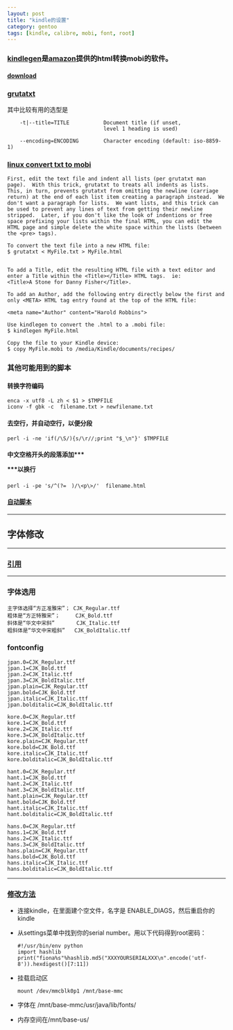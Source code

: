 ```yaml
---
layout: post
title: "kindle的设置"
category: gentoo
tags: [kindle, calibre, mobi, font, root]
---
```


### [kindlegen](http://wiki.gentoo.org/wiki/Amazon_Kindle)是[amazon](http://www.amazon.com/gp/feature.html?docId=1000765211)提供的html转换mobi的软件。

####  [download](http://kindlegen.s3.amazonaws.com/kindlegen_linux_2.6_i386_v2_9.tar.gz)


### [grutatxt](https://github.com/angelortega/grutatxt)

其中比较有用的选型是

```
    -t|--title=TITLE           Document title (if unset,
                               level 1 heading is used)

    --encoding=ENCODING        Character encoding (default: iso-8859-1)
```

### [linux convert txt to mobi](http://rogerx.freeshell.org/programming/kindle-convert_txttomobi.html)

```
First, edit the text file and indent all lists (per grutatxt man page).  With this trick, grutatxt to treats all indents as lists.  This, in turn, prevents grutatxt from omitting the newline (carriage return) at the end of each list item creating a paragraph instead.  We don't want a paragraph for lists.  We want lists, and this trick can be used to prevent any lines of text from getting their newline stripped.  Later, if you don't like the look of indentions or free space prefixing your lists within the final HTML, you can edit the HTML page and simple delete the white space within the lists (between the <pre> tags).

To convert the text file into a new HTML file:
$ grutatxt < MyFile.txt > MyFile.html


To add a Title, edit the resulting HTML file with a text editor and enter a Title within the <Title></Title> HTML tags.  ie:
<Title>A Stone for Danny Fisher</Title>.

To add an Author, add the following entry directly below the first and only <META> HTML tag entry found at the top of the HTML file:

<meta name="Author" content="Harold Robbins">

Use kindlegen to convert the .html to a .mobi file:
$ kindlegen MyFile.html

Copy the file to your Kindle device:
$ copy MyFile.mobi to /media/Kindle/documents/recipes/

```

### 其他可能用到的脚本

#### 转换字符编码

```
enca -x utf8 -L zh < $1 > $TMPFILE
iconv -f gbk -c  filename.txt > newfilename.txt
```

#### 去空行，并自动空行，以便分段

```
perl -i -ne 'if(/\S/){s/\r//;print "$_\n"}' $TMPFILE
```


#### 中文空格开头的段落添加***<p>***以换行

```
perl -i -pe 's/^(?=　)/\<p\>/'  filename.html
```

#### [自动脚本](https://github.com/kingkongmok/kingkongmok.github.com/blob/master/bin/txt2mobi.sh)

---

## 字体修改

---

### [引用](https://wzyboy.im/post/736.html)

---

### 字体选用

```
主字体选择“方正准雅宋”； CJK_Regular.ttf
粗体是“方正特雅宋”；     CJK_Bold.ttf
斜体是“华文中宋斜”       CJK_Italic.ttf
粗斜体是“华文中宋粗斜”   CJK_BoldItalic.ttf
```

### fontconfig 

```
jpan.0=CJK_Regular.ttf
jpan.1=CJK_Bold.ttf
jpan.2=CJK_Italic.ttf
jpan.3=CJK_BoldItalic.ttf
jpan.plain=CJK_Regular.ttf
jpan.bold=CJK_Bold.ttf
jpan.italic=CJK_Italic.ttf
jpan.bolditalic=CJK_BoldItalic.ttf

kore.0=CJK_Regular.ttf
kore.1=CJK_Bold.ttf
kore.2=CJK_Italic.ttf
kore.3=CJK_BoldItalic.ttf
kore.plain=CJK_Regular.ttf
kore.bold=CJK_Bold.ttf
kore.italic=CJK_Italic.ttf
kore.bolditalic=CJK_BoldItalic.ttf

hant.0=CJK_Regular.ttf
hant.1=CJK_Bold.ttf
hant.2=CJK_Italic.ttf
hant.3=CJK_BoldItalic.ttf
hant.plain=CJK_Regular.ttf
hant.bold=CJK_Bold.ttf
hant.italic=CJK_Italic.ttf
hant.bolditalic=CJK_BoldItalic.ttf

hans.0=CJK_Regular.ttf
hans.1=CJK_Bold.ttf
hans.2=CJK_Italic.ttf
hans.3=CJK_BoldItalic.ttf
hans.plain=CJK_Regular.ttf
hans.bold=CJK_Bold.ttf
hans.italic=CJK_Italic.ttf
hans.bolditalic=CJK_BoldItalic.ttf
```

---


### [修改方法](http://itindex.net/detail/34499-kindle-root-%E4%B8%AD%E6%96%87%E5%AD%97)

+ 连接kindle，在里面建个空文件，名字是 ENABLE_DIAGS，然后重启你的kindle 
+ 从settings菜单中找到你的serial number。用以下代码得到root密码：


    ```
    #!/usr/bin/env python 
    import hashlib 
    print("fiona%s"%hashlib.md5("XXXYOURSERIALXXX\n".encode('utf-8')).hexdigest()[7:11])
    ```

+ 挂载启动区

    ```
    mount /dev/mmcblk0p1 /mnt/base-mmc
    ```

+ 字体在 /mnt/base-mmc/usr/java/lib/fonts/
+ 内存空间在/mnt/base-us/

